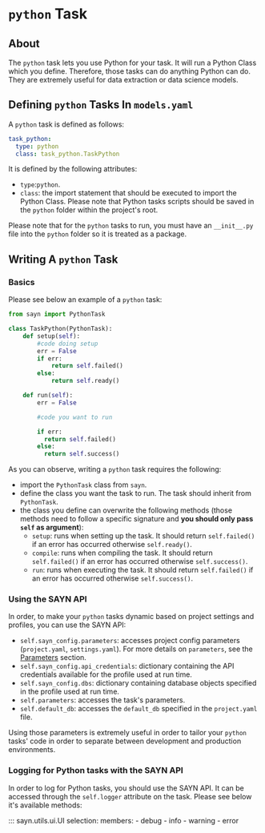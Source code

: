 # `python` Task

## About

The `python` task lets you use Python for your task. It will run a Python Class which you define. Therefore, those tasks can do anything Python can do. They are extremely useful for data extraction or data science models.

## Defining `python` Tasks In `models.yaml`

A `python` task is defined as follows:

```yaml
task_python:
  type: python
  class: task_python.TaskPython
```

It is defined by the following attributes:

- `type`:`python`.
- `class`: the import statement that should be executed to import the Python Class. Please note that Python tasks scripts should be saved in the `python` folder within the project's root.

Please note that for the `python` tasks to run, you must have an `__init__.py` file into the `python` folder so it is treated as a package.

## Writing A `python` Task

### Basics

Please see below an example of a `python` task:

``` python
from sayn import PythonTask

class TaskPython(PythonTask):
    def setup(self):
        #code doing setup
        err = False
        if err:
            return self.failed()
        else:
            return self.ready()

    def run(self):
        err = False

        #code you want to run

        if err:
          return self.failed()
        else:
          return self.success()
```

As you can observe, writing a `python` task requires the following:

* import the `PythonTask` class from `sayn`.
* define the class you want the task to run. The task should inherit from `PythonTask`.
* the class you define can overwrite the following methods (those methods need to follow a specific signature and **you should only pass `self` as argument**):
    * `setup`: runs when setting up the task. It should return `self.failed()` if an error has occurred otherwise `self.ready()`.
    * `compile`: runs when compiling the task. It should return `self.failed()` if an error has occurred otherwise `self.success()`.
    * `run`: runs when executing the task. It should return `self.failed()` if an error has occurred otherwise `self.success()`.

### Using the SAYN API

In order, to make your `python` tasks dynamic based on project settings and profiles, you can use the SAYN API:

- `self.sayn_config.parameters`: accesses project config parameters (`project.yaml`, `settings.yaml`). For more details on `parameters`, see the [Parameters](../parameters.md) section.
- `self.sayn_config.api_credentials`: dictionary containing the API credentials available for the profile used at run time.
- `self.sayn_config.dbs`: dictionary containing database objects specified in the profile used at run time.
- `self.parameters`: accesses the task's parameters.
- `self.default_db`: accesses the `default_db` specified in the `project.yaml` file.

Using those parameters is extremely useful in order to tailor your `python` tasks' code in order to separate between development and production environments.

### Logging for Python tasks with the SAYN API

In order to log for Python tasks, you should use the SAYN API. It can be accessed through the `self.logger` attribute on the task. Please see below it's available methods:

::: sayn.utils.ui.UI
    selection:
      members:
        - debug
        - info
        - warning
        - error
